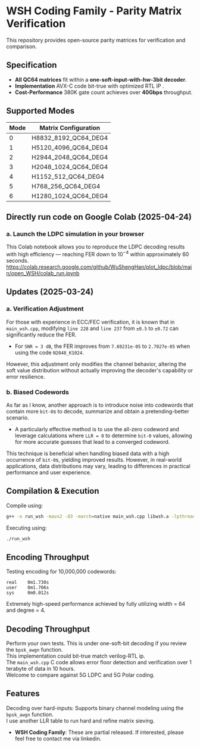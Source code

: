 # WSH Coding Family - Parity Matrix Verification

This repository provides open-source parity matrices for verification and comparison.

## Specification

- **All QC64 matrices** fit within a **one-soft-input-with-hw-3bit decoder**.
- **Implementation** AVX-C code bit-true with optimized RTL IP  .
- **Cost-Performance** 380K gate count achieves over **40Gbps** throughput.

## Supported Modes

| Mode | Matrix Configuration |
|------|----------------------|
| 0    | H8832_8192_QC64_DEG4 |
| 1    | H5120_4096_QC64_DEG4 |
| 2    | H2944_2048_QC64_DEG4 |
| 3    | H2048_1024_QC64_DEG4 |
| 4    | H1152_512_QC64_DEG4  |
| 5    | H768_256_QC64_DEG4   |
| 6    | H1280_1024_QC64_DEG4 |

## Directly run code on Google Colab (2025-04-24)

### a. Launch the LDPC simulation in your browser
This Colab notebook allows you to reproduce the LDPC decoding results with high efficiency — reaching FER down to $10^{-4}$ within approximately 60 seconds.
https://colab.research.google.com/github/WuShengHan/plot_ldpc/blob/main/open_WSH/colab_run.ipynb

## Updates (2025-03-24)

### a.  Verification Adjustment  
For those with experience in ECC/FEC verification, it is known that in `main_wsh.cpp`, modifying `line 228` and `line 237` from `±0.5` to `±0.72` can significantly reduce the FER.  

- For `SNR = 3 dB`, the FER improves from `7.69231e-05` to `2.7027e-05` when using the code `N2048_K1024`.  

However, this adjustment only modifies the channel behavior, altering the soft value distribution without actually improving the decoder's capability or error resilience.  

### b.  Biased Codewords  
As far as I know, another approach is to introduce noise into codewords that contain more `bit-0`s to decode, summarize and obtain a pretending-better scenario.  

- A particularly effective method is to use the all-zero codeword and leverage calculations where `LLR = 0` to determine `bit-0` values, allowing for more accurate guesses that lead to a converged codeword.  

This technique is beneficial when handling biased data with a high occurrence of `bit-0`s, yielding improved results. However, in real-world applications, data distributions may vary, leading to differences in practical performance and user experience.  


## Compilation & Execution

Compile using:  

```sh
g++ -o run_wsh -mavx2 -O3 -march=native main_wsh.cpp libwsh.a -lpthread
```

Executing using:  

```sh
./run_wsh 
```

## Encoding Throughput
Testing encoding for 10,000,000 codewords: 

```
real    0m1.730s
user    0m1.706s
sys     0m0.012s
```

Extremely high-speed performance achieved by fully utilizing width = 64 and degree = 4.  
  
## Decoding Throughput  
Perform your own tests.
This is under one-soft-bit decoding if you review the `bpsk_awgn` function.  
This implementation could bit-true match verilog-RTL ip.  
The `main_wsh.cpp` C code allows error floor detection and verification over 1 terabyte of data in 10 hours.  
Welcome to compare against 5G LDPC and 5G Polar coding.  

## Features
Decoding over hard-inputs: Supports binary channel modeling using the `bpsk_awgn` function.   
I use another LLR table to run hard and refine matrix sieving.  

- **WSH Coding Family**: These are partial released. If interested, please feel free to contact me via linkedin.






